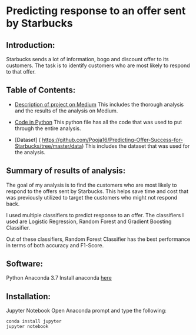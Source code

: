 # Predicting response to an offer sent by Starbucks


## Introduction:

Starbucks sends a lot of information, bogo and discount offer to its customers. The task is to identify customers who are most likely to respond to that offer. 

## Table of Contents:

- [Description of project on Medium]( https://medium.com/@poojapurushothaman1512/predicting-success-of-offers-sent-by-starbucks-d4b86ea4239b)
This includes the thorough analysis and the results of the analysis on Medium.

- [Code in Python]( https://github.com/Pooja16/Predicting-Offer-Success-for-Starbucks/blob/master/Starbucks_Capstone_notebook.ipynb)
This python file has all the code that was used to put through the entire analysis. 

- [Dataset] ( https://github.com/Pooja16/Predicting-Offer-Success-for-Starbucks/tree/master/data)
This includes the dataset that was used for the analysis.

## Summary of results of analysis:
	
The goal of my analysis is to find the customers who are most likely to respond to the offers sent by Starbucks. This helps save time and cost that was previously utilized to target the customers who might not respond back.

I used multiple classifiers to predict response to an offer. The classifiers I used are Logistic Regression, Random Forest and Gradient Boosting Classifier. 

Out of these classifiers, Random Forest Classifier has the best performance in terms of both accuracy and F1-Score.

## Software:

Python Anaconda 3.7
Install anaconda [here](https://www.anaconda.com/distribution/)

## Installation:

Jupyter Notebook
Open Anaconda prompt and type the following:
```
conda install jupyter
jupyter notebook
```












